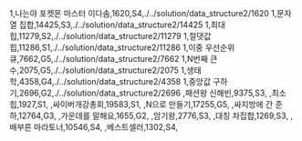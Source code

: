 1,나는야 포켓몬 마스터 이다솜,1620,S4,./../solution/data_structure2/1620
1,문자열 집합,14425,S3,./../solution/data_structure2/14425
1,최대 힙,11279,S2,./../solution/data_structure2/11279
1,절댓값 힙,11286,S1,./../solution/data_structure2/11286
1,이중 우선순위 큐,7662,G5,./../solution/data_structure2/7662
1,N번째 큰 수,2075,G5,./../solution/data_structure2/2075
1,생태학,4358,G4,./../solution/data_structure2/4358
1,중앙값 구하기,2696,G2,./../solution/data_structure2/2696
,패션왕 신해빈,9375,S3,
,최소 힙,1927,S1,
,싸이버개강총회,19583,S1,
,N으로 만들기,17255,G5,
,싸지방에 간 준하,12764,G3,
,가운데를 말해요,1655,G2,
,암기왕,2776,S3,
,대칭 차집합,1269,S3,
,배부른 마라토너,10546,S4,
,베스트셀러,1302,S4,
